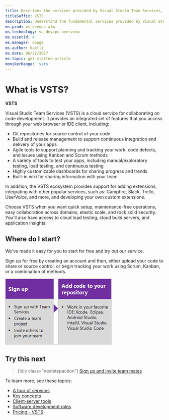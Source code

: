 ```yaml
---
title: Describes the services provided by Visual Studio Team Services, the cloud version of TFS 
titleSuffix: VSTS 
description: Understand the fundamental services provided by Visual Studio Team Services (VSTS) 
ms.prod: vs-devops-alm  
ms.technology: vs-devops-overview
ms.assetid: 4 
ms.manager: douge
ms.author: kaelli
ms.date: 06/22/2017
ms.topic: get-started-article
monikerRange: 'vsts'
---
```



# What is VSTS?

**VSTS**

Visual Studio Team Services (VSTS) is a cloud service for collaborating on code development. It provides an integrated set of features that you access through your web browser or IDE client, including: 

- Git repositories for source control of your code   
- Build and release management to support continuous integration and delivery of your apps 
- Agile tools to support planning and tracking your work, code defects, and issues using Kanban and Scrum methods 
- A variety of tools to test your apps, including manual/exploratory testing, load testing, and continuous testing 
- Highly customizable dashboards for sharing progress and trends 
- Built-in wiki for sharing information with your team 

In addition, the VSTS ecosystem provides support for adding extensions, integrating with other popular services, such as: Campfire, Slack, Trello, UserVoice, and more, and developing your own custom extensions.  

Choose VSTS when you want quick setup, maintenance-free operations, easy collaboration across domains, elastic scale, and rock solid security. You'll also have access to cloud load testing, cloud build servers, and application insights. 


## Where do I start?

We've made it easy for you to start for free and try out our service. 

Sign up for free by creating an account and then, either upload your code to share or source control, or begin tracking your work using Scrum, Kanban, or a combination of methods. 

[![Sign up for VSTS](_img/what-is-vsts-sign-up-step-1.png)](sign-up-invite-teammates.md)[![Add code to repository](_img/what-is-vsts-add-code-ide-step-2.png)](code-with-git.md) 


## Try this next  

> [!div class="nextstepaction"]
> [Sign up and invite team mates](sign-up-invite-teammates.md)

To learn more, see these topics: 
- [A tour of services](services.md)
- [Key concepts](concepts.md)  
- [Client-server tools](tools.md)
- [Software development roles](roles.md)
- [Pricing - VSTS](https://www.visualstudio.com/team-services/pricing/)


<!---
[Small teams can start for free!](https://www.visualstudio.com/products/visual-studio-team-services-vs.aspx)  
[Devops overview for VSTS and TFS](index.md)
*(c) 2016 Microsoft Corporation. All rights reserved. This document is
provided "as-is." Information and views expressed in this document,
including URL and other Internet Web site references, may change without
notice. You bear the risk of using it.*

*This document does not provide you with any legal rights to any
intellectual property in any Microsoft product. You may copy and use
this document for your internal, reference purposes.*
--> 

